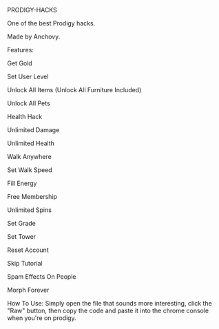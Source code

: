 PRODIGY-HACKS

One of the best Prodigy hacks.

Made by Anchovy.


Features:

Get Gold

Set User Level

Unlock All Items (Unlock All Furniture Included)

Unlock All Pets

Health Hack

Unlimited Damage

Unlimited Health

Walk Anywhere

Set Walk Speed

Fill Energy

Free Membership

Unlimited Spins

Set Grade

Set Tower

Reset Account

Skip Tutorial

Spam Effects On People

Morph Forever

How To Use:
Simply open the file that sounds more interesting, click the "Raw" button, then copy the code and paste it into the chrome console when you're on prodigy.
